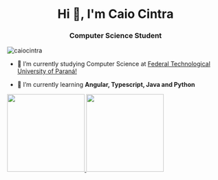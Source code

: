 <h1 align="center">Hi 👋, I'm Caio Cintra</h1>
<h3 align="center">Computer Science Student</h3>

<p align="left"> <img src="https://komarev.com/ghpvc/?username=caiocintra&label=Profile%20views&color=0e75b6&style=flat" alt="caiocintra" /> </p>

- 🔭 I’m currently studying Computer Science at [Federal Technological University of Paraná!](http://www.utfpr.edu.br/campus/campomourao)

- 🌱 I’m currently learning **Angular, Typescript, Java and Python**
<div>
<a href="https://github.com/CaioCintra">
<img height="180em" src="https://github-readme-stats.vercel.app/api/top-langs/?username=CaioCintra-aqui&layout=compact&langs_count=7&theme=dracula"/>
<img height="180em" src="https://github-readme-stats.vercel.app/api?username=CaioCintra-aqui&show_icons=true&theme=dracula&include_all_commits=true&count_private=true"/>
</div>

